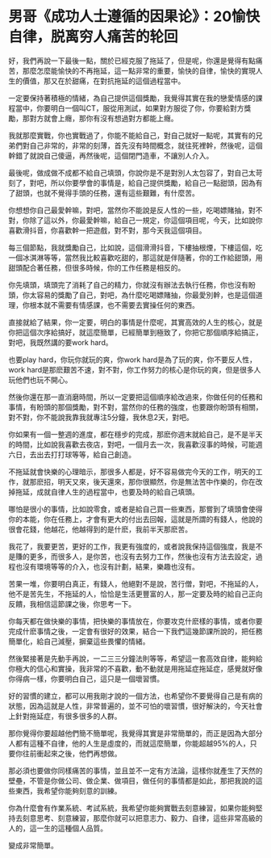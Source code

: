# 男哥《成功人士遵循的因果论》：20愉快自律，脱离穷人痛苦的轮回

好，我們再說一下最後一點，關於已經克服了拖延了，但是呢，你還是覺得有點痛苦，那麼怎麼能愉快的不再拖延，這一點非常的重要，愉快的自律，愉快的實現人生的價值，那又在於甜痛，在對抗拖延的這個過程當中。

一定要保持著積極的情緒，為自己提供這個獎勵，我覺得其實在我的戀愛情感的課程當中，你要明白一個叫CT，服從用測試，如果對方服從了你，你要給對方獎勵，那對方就會上癮，那你有沒有想過對方都能上癮。

我就那麼實戰，你也實戰過了，你能不能給自己，對自己就好一點呢，其實有的兄弟們對自己非常的，非常的刻薄，首先沒有時間概念，就往死裡幹，然後呢，這個幹錯了就說自己傻逼，再然後呢，這個閉門造車，不讓別人介入。

最後呢，做成做不成都不給自己填頭，你說你是不是對別人太包容了，對自己太苛刻了，對吧，所以你要學會的事情是，給自己提供獎勵，給自己一點甜頭，因為有了甜頭，也就不覺得手頭的任務，還有這些艱難，有什麼苦。

你想想你自己最愛幹嘛，對吧，當然你不能說是反人性的一些，吃喝嫖賭抽，對不對，你除了這以外，你最愛幹嘛，給自己一規定，你這個項目呢，今天，比如說你喜歡滑抖音，你喜歡幹一把遊戲，對不對，那今天我這個項目。

每三個節點，我就獎勵自己，比如說，這個滑滑抖音，下樓抽根煙，下樓這個，吃一個冰淇淋等等，當然我比較喜歡吃甜的，那這就是伴隨著，你的工作給甜頭，用甜頭配合著任務，但很多時候，你的工作任務是相反的。

你先填頭，填頭完了消耗了自己的精力，你就沒有辦法去執行任務，你也沒有盼頭，你太容易的獎勵了自己，對吧，為什麼吃喝嫖賭抽，你最愛別幹，也是這個道理，你根本就不需要有情感課，也不需要去實操任何的東西。

直接就給了結果，你一定要，明白的事情是什麼呢，其實高效的人生的核心，就是你把這個次序給搞好，就這麼簡單，已經簡單到極致了，你把它那個順序給搞正，對吧，我既然講的要work hard。

也要play hard，你玩你就玩的爽，你work hard是為了玩的爽，你不要反人性，work hard是那麽艱苦不速，對不對，你工作努力的核心是你玩的爽，但是很多人玩他們也玩不開心。

然後你還在那一直消磨時間，所以一定要把這個順序給改過來，你做任何的任務和事情，有盼頭的那個獎勵，對不對，當然你的任務的強度，也要跟你盼頭有相關，對不對，你不能說我靠我就專注5分鐘，我休息2天，對吧。

你如果有一個一整週的進度，都在穩步的完成，那麽你週末就給自己，是不是半天的時間，比如說我喜歡去夜店，對吧，一個月去一次，我喜歡沒事的時候，可能週六日，去出去打打球等等，給自己創造。

不拖延就會快樂的心理暗示，那很多人都是，好不容易做完今天的工作，明天的工作，就那麽招，明天又來，後天還來，那你很顯然，你是無法苦中作樂的，你在改掉拖延，成就自律人生的過程當中，也要及時的給自己填頭。

哪怕是很小的事情，比如說零食，或者是給自己買一些東西，那嘗到了填頭會使得你的本能，你在任務上，才會有更大的付出去回報，這就是所謂的有錢人，他說的很會花錢，他越花，他越得到的是什麽，我前半天那麽苦。

我花了，我要更苦，更好的工作，我更有強度的，或者說我保持這個強度，我是不是賺的更多，而很多人，是你苦，也沒有去努力工作，然後也沒有方法去設定，過程也沒有環境等等的介入，也沒有計劃，結果，樂趣也沒有。

苦果一堆，你要明白真正，有錢人，他絕對不是說，苦行僧，對吧，不拖延的人，他不是苦先生，不拖延的人，恰恰是生活更豐富的人，那一定要及時的給自己正向反饋，我相信這節課之後，你思考一下。

你每天都在做快樂的事情，把快樂的事情放在，你要攻克什麽樣的事情，或者你要完成什麽事情之後，一定會有很好的效果，結合一下我們這幾節課所說的，把任務簡單化，給自己減壓，摒棄這些畏懼的情緒。

然後緊接著是先動手再說，一二三三分鐘法則等等，希望這一套高效自律，能夠給你極大的信心和實操，我非常的不喜歡，動不動就是用拖延症拖延症，感覺就好像你得病一樣，你要明白自己，這只是一個壞習慣。

好的習慣的建立，都可以用我剛才說的一個方法，也希望你不要覺得自己是有病的狀態，因為這就是人性，非常普遍的，並不可怕的壞習慣，很好解決的，今天社會上針對拖延症，有很多很多的人群。

那你覺得你要超越他們簡不簡單呢，我覺得其實是非常簡單的，而正是因為大部分人都有這種不自律，他的人生是虛度的，而就這麼簡單，你能超越95%的人，只要你往前衝起來之後，他們再想做。

那必須也要做你同樣痛苦的事情，並且並不一定有方法論，這樣你就產生了天然的壁壘，不管是你做公司、做企業、做項目，做任何的事情都是如此，那把我說的這些東西，我希望你能夠刻意的訓練。

你為什麼會有作業系統、考試系統，我希望你能夠實戰去刻意練習，如果你能夠堅持去刻意思考、刻意練習，那麼你就可以把意志力、毅力、自律，這些非常高級的人的，這一生的這種個人品質。

變成非常簡單。